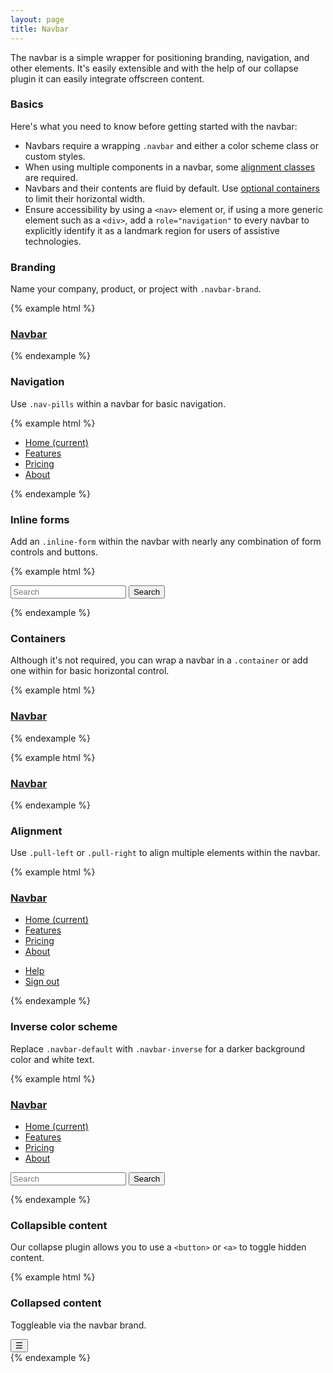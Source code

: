 ```yaml
---
layout: page
title: Navbar
---
```


The navbar is a simple wrapper for positioning branding, navigation, and other elements. It's easily extensible and with the help of our collapse plugin it can easily integrate offscreen content.

### Basics

Here's what you need to know before getting started with the navbar:

- Navbars require a wrapping `.navbar` and either a color scheme class or custom styles.
- When using multiple components in a navbar, some [alignment classes](#alignment) are required.
- Navbars and their contents are fluid by default. Use [optional containers](#containers) to limit their horizontal width.
- Ensure accessibility by using a `<nav>` element or, if using a more generic element such as a `<div>`, add a `role="navigation"` to every navbar to explicitly identify it as a landmark region for users of assistive technologies.

### Branding

Name your company, product, or project with `.navbar-brand`.

{% example html %}
<nav class="navbar navbar-default">
  <h3 class="navbar-brand">
    <a href="#">Navbar</a>
  </h3>
</nav>
{% endexample %}

### Navigation

Use `.nav-pills` within a navbar for basic navigation.

{% example html %}
<nav class="navbar navbar-default">
  <ul class="nav nav-pills">
    <li class="nav-item active">
      <a class="nav-link" href="#">Home <span class="sr-only">(current)</span></a>
    </li>
    <li class="nav-item">
      <a class="nav-link" href="#">Features</a>
    </li>
    <li class="nav-item">
      <a class="nav-link" href="#">Pricing</a>
    </li>
    <li class="nav-item">
      <a class="nav-link" href="#">About</a>
    </li>
  </ul>
</nav>
{% endexample %}

### Inline forms

Add an `.inline-form` within the navbar with nearly any combination of form controls and buttons.

{% example html %}
<nav class="navbar navbar-default">
  <form class="form-inline">
    <input class="form-control" type="text" placeholder="Search">
    <button class="btn btn-primary" type="submit">Search</button>
  </form>
</nav>
{% endexample %}

### Containers

Although it's not required, you can wrap a navbar in a `.container` or add one within for basic horizontal control.

{% example html %}
<nav class="navbar navbar-default">
  <div class="container">
    <h3 class="navbar-brand">
      <a href="#">Navbar</a>
    </h3>
  </div>
</nav>
{% endexample %}

{% example html %}
<div class="container">
  <nav class="navbar navbar-default">
    <h3 class="navbar-brand">
      <a href="#">Navbar</a>
    </h3>
  </nav>
</div>
{% endexample %}

### Alignment

Use `.pull-left` or `.pull-right` to align multiple elements within the navbar.

{% example html %}
<nav class="navbar navbar-default">
  <h3 class="navbar-brand pull-left">
    <a href="#">Navbar</a>
  </h3>
  <ul class="nav nav-pills pull-left">
    <li class="nav-item active">
      <a class="nav-link" href="#">Home <span class="sr-only">(current)</span></a>
    </li>
    <li class="nav-item">
      <a class="nav-link" href="#">Features</a>
    </li>
    <li class="nav-item">
      <a class="nav-link" href="#">Pricing</a>
    </li>
    <li class="nav-item">
      <a class="nav-link" href="#">About</a>
    </li>
  </ul>
  <ul class="nav nav-pills pull-right">
    <li class="nav-item">
      <a class="nav-link" href="#">Help</a>
    </li>
    <li class="nav-item">
      <a class="nav-link" href="#">Sign out</a>
    </li>
  </ul>
</nav>
{% endexample %}

### Inverse color scheme

Replace `.navbar-default` with `.navbar-inverse` for a darker background color and white text.

{% example html %}
<nav class="navbar navbar-inverse">
  <h3 class="navbar-brand pull-left">
    <a href="#">Navbar</a>
  </h3>
  <ul class="nav nav-pills pull-left">
    <li class="nav-item active">
      <a class="nav-link" href="#">Home <span class="sr-only">(current)</span></a>
    </li>
    <li class="nav-item">
      <a class="nav-link" href="#">Features</a>
    </li>
    <li class="nav-item">
      <a class="nav-link" href="#">Pricing</a>
    </li>
    <li class="nav-item">
      <a class="nav-link" href="#">About</a>
    </li>
  </ul>
  <form class="form-inline pull-right">
    <input class="form-control" type="text" placeholder="Search">
    <button class="btn btn-primary" type="submit">Search</button>
  </form>
</nav>
{% endexample %}

### Collapsible content

Our collapse plugin allows you to use a `<button>` or `<a>` to toggle hidden content.

{% example html %}
<div class="collapse" id="navbar-header">
  <div class="inverse p-a">
    <h3>Collapsed content</h3>
    <p>Toggleable via the navbar brand.</p>
  </div>
</div>
<nav class="navbar navbar-default">
  <button class="navbar-toggler" type="button" data-toggle="collapse" data-target="#navbar-header">
    &#9776;
  </button>
</nav>
{% endexample %}

